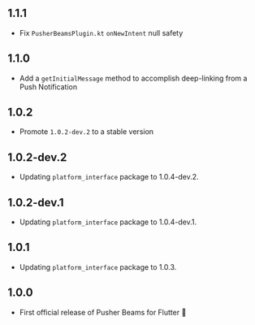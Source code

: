 ## 1.1.1
- Fix `PusherBeamsPlugin.kt` `onNewIntent` null safety

## 1.1.0
- Add a `getInitialMessage` method to accomplish deep-linking from a Push Notification

## 1.0.2
- Promote `1.0.2-dev.2` to a stable version

## 1.0.2-dev.2
- Updating `platform_interface` package to 1.0.4-dev.2.

## 1.0.2-dev.1
- Updating `platform_interface` package to 1.0.4-dev.1.

## 1.0.1
- Updating `platform_interface` package to 1.0.3.

## 1.0.0
- First official release of Pusher Beams for Flutter 🎉
